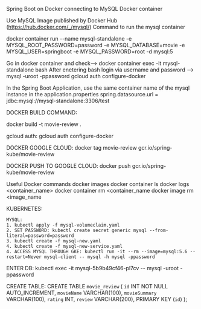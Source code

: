 Spring Boot on Docker connecting to MySQL Docker container

Use MySQL Image published by Docker Hub (https://hub.docker.com/_/mysql/) Command to run the mysql container 

docker container run --name mysql-standalone -e MYSQL_ROOT_PASSWORD=password -e MYSQL_DATABASE=movie -e MYSQL_USER=springboot -e MYSQL_PASSWORD=root -d mysql:5

Go in docker container and check--> docker container exec -it mysql-standalone bash
After enetering bash login via username and password
--> mysql -uroot -ppassword
gcloud auth configure-docker


In the Spring Boot Application, use the same container name of the mysql instance in the application.properties spring.datasource.url = jdbc:mysql://mysql-standalone:3306/test

DOCKER BUILD COMMAND:

docker build -t movie-review .

gcloud auth:
gcloud auth configure-docker

DOCKER GOOGLE CLOUD:
docker tag movie-review gcr.io/spring-kube/movie-review 

DOCKER PUSH TO GOOGLE CLOUD:
docker push gcr.io/spring-kube/movie-review




Useful Docker commands
docker images
docker container ls
docker logs <container_name>
docker container rm <container_name
docker image rm <image_name

KUBERNETES:

    MYSQL:
    1. kubectl apply -f mysql-volumeclaim.yaml
    2. SET PASSWORD: kubectl create secret generic mysql --from-literal=password=password 
    3. kubectl create -f mysql-new.yaml
    4. kubectl create -f mysql-new-service.yaml
    4. ACCESS MYSQL THROUGH GKE: kubectl run -it --rm --image=mysql:5.6 --restart=Never mysql-client -- mysql -h mysql -ppassword

ENTER DB: kubectl exec -it mysql-5b9b49cf46-pl7cv -- mysql -uroot -ppassword

CREATE TABLE:
CREATE TABLE `movie_review` (
	`id` INT NOT NULL AUTO_INCREMENT,
	`movieName` VARCHAR(100),
	`movieSummary` VARCHAR(100),
	`rating` INT,
	`review` VARCHAR(200),
	PRIMARY KEY (`id`)
);

